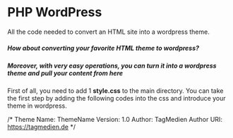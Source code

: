 # PHP WordPress
All the code needed to convert an HTML site into a wordpress theme.

##### How about converting your favorite HTML theme to wordpress?
##### Moreover, with very easy operations, you can turn it into a wordpress theme and pull your content from here

First of all, you need to add 1 **style.css** to the main directory. You can take the first step by adding the following codes into the css and introduce your theme in wordpress.

/*
Theme Name: ThemeName
Version: 1.0
Author: TagMedien
Author URI: https://tagmedien.de
*/
